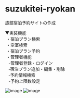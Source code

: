 # suzukitei-ryokan
旅館宿泊予約サイトの作成

▼実装機能  
&nbsp;・宿泊プラン検索  
&nbsp;・空室検索  
&nbsp;・宿泊プラン予約  
&nbsp;・管理者機能  
 &nbsp;&nbsp; -管理者登録・ログイン  
 &nbsp;&nbsp; ‐宿泊プラン追加・編集・削除  
 &nbsp;&nbsp; ‐予約情報検索  
 &nbsp;&nbsp; -予約上限数設定  
  

![image](https://user-images.githubusercontent.com/93502869/163924470-28da3122-77e1-47f1-8857-8be6f12521e3.png)
![image](https://user-images.githubusercontent.com/93502869/163924529-3d7c96d8-a9a2-4f95-9d9a-2be4acf04923.png)

